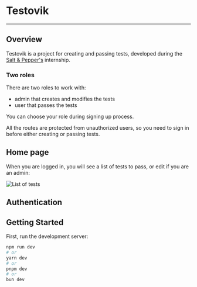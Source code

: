 # Testovik

---

## Overview

Testovik is a project for creating and passing tests, developed during the [Salt & Pepper's](https://snp.agency/ru) internship.

### Two roles

There are two roles to work with:

-   admin that creates and modifies the tests
-   user that passes the tests

You can choose your role during signing up process.

All the routes are protected from unauthorized users, so you need to sign in before either creating or passing tests.

## Home page

When you are logged in, you will see a list of tests to pass, or edit if you are an admin:

![List of tests](https://github.com/[vaniafed]/[testovik]/[feature/AG-002]/assets/home.png?raw=true)

## Authentication

## Getting Started

First, run the development server:

```bash
npm run dev
# or
yarn dev
# or
pnpm dev
# or
bun dev
```
